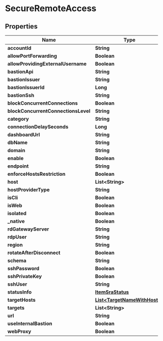 

# SecureRemoteAccess


## Properties

| Name | Type | Description | Notes |
|------------ | ------------- | ------------- | -------------|
|**accountId** | **String** |  |  [optional] |
|**allowPortForwarding** | **Boolean** |  |  [optional] |
|**allowProvidingExternalUsername** | **Boolean** |  |  [optional] |
|**bastionApi** | **String** |  |  [optional] |
|**bastionIssuer** | **String** |  |  [optional] |
|**bastionIssuerId** | **Long** |  |  [optional] |
|**bastionSsh** | **String** |  |  [optional] |
|**blockConcurrentConnections** | **Boolean** |  |  [optional] |
|**blockConcurrentConnectionsLevel** | **String** |  |  [optional] |
|**category** | **String** |  |  [optional] |
|**connectionDelaySeconds** | **Long** |  |  [optional] |
|**dashboardUrl** | **String** |  |  [optional] |
|**dbName** | **String** |  |  [optional] |
|**domain** | **String** |  |  [optional] |
|**enable** | **Boolean** |  |  [optional] |
|**endpoint** | **String** |  |  [optional] |
|**enforceHostsRestriction** | **Boolean** |  |  [optional] |
|**host** | **List&lt;String&gt;** |  |  [optional] |
|**hostProviderType** | **String** |  |  [optional] |
|**isCli** | **Boolean** |  |  [optional] |
|**isWeb** | **Boolean** |  |  [optional] |
|**isolated** | **Boolean** |  |  [optional] |
|**_native** | **Boolean** |  |  [optional] |
|**rdGatewayServer** | **String** |  |  [optional] |
|**rdpUser** | **String** |  |  [optional] |
|**region** | **String** |  |  [optional] |
|**rotateAfterDisconnect** | **Boolean** |  |  [optional] |
|**schema** | **String** |  |  [optional] |
|**sshPassword** | **Boolean** |  |  [optional] |
|**sshPrivateKey** | **Boolean** |  |  [optional] |
|**sshUser** | **String** |  |  [optional] |
|**statusInfo** | [**ItemSraStatus**](ItemSraStatus.md) |  |  [optional] |
|**targetHosts** | [**List&lt;TargetNameWithHosts&gt;**](TargetNameWithHosts.md) |  |  [optional] |
|**targets** | **List&lt;String&gt;** |  |  [optional] |
|**url** | **String** |  |  [optional] |
|**useInternalBastion** | **Boolean** |  |  [optional] |
|**webProxy** | **Boolean** |  |  [optional] |



